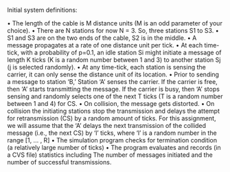 Initial system definitions:

•	The length of the cable is M distance units (M is an odd parameter of your choice). 
•	There are N stations for now N = 3. So, three stations S1 to S3. 
•	S1 and S3 are on the two ends of the cable, S2 is in the middle.
•	A message propagates at a rate of one distance unit per tick.
•	At each time-tick, with a probability of p=0.1, an idle station Si might initiate a message of length  K ticks (K is a random number between 1 and 3) to another station Sj (j is selected randomly). 
•	At any time-tick, each station is sensing the carrier, it can only sense the distance unit of its location.
•	Prior to sending a message to station ‘B,’ Station ‘A’ senses the carrier.
  If the carrier is free, then ‘A’ starts transmitting the message. 
	If the carrier is busy, then ‘A’ stops sensing and randomly selects one of the next T ticks (T is a random number between 1 and 4)  for CS. 
•	On collision, the message gets distorted.
•	On collision the initiating stations stop the transmission and delays the attempt for retransmission (CS) by a random amount of ticks.
	For this assignment, we will assume that the ‘A’ delays the next transmission of the collided message (i.e., the next CS) by ‘l’ ticks, where ‘l’ is a random number in the range [1, ... , R]
•	The simulation program checks for termination condition (a relatively large number of ticks) 
•	The program evaluates and records (in a CVS file) statistics including 
The number of messages initiated and the number of successful transmissions. 
